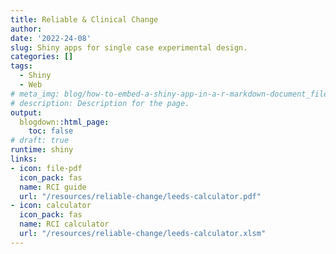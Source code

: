 ```yaml
---
title: Reliable & Clinical Change
author:
date: '2022-24-08'
slug: Shiny apps for single case experimental design.
categories: []
tags:
  - Shiny
  - Web
# meta_img: blog/how-to-embed-a-shiny-app-in-a-r-markdown-document_files/shiny-app-in-blogdown.jpeg
# description: Description for the page.
output:
  blogdown::html_page:
    toc: false
# draft: true
runtime: shiny
links:
- icon: file-pdf
  icon_pack: fas
  name: RCI guide
  url: "/resources/reliable-change/leeds-calculator.pdf"
- icon: calculator
  icon_pack: fas
  name: RCI calculator
  url: "/resources/reliable-change/leeds-calculator.xlsm"
---
```



